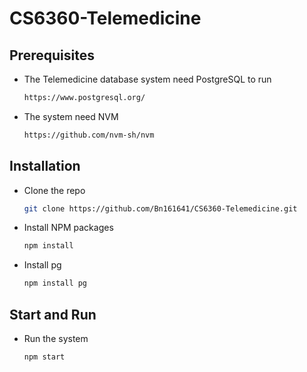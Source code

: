 # CS6360-Telemedicine
## Prerequisites
* The Telemedicine database system need PostgreSQL to run
  ```sh
  https://www.postgresql.org/
  ```
* The system need NVM 
  ```sh
  https://github.com/nvm-sh/nvm
  ```
## Installation
* Clone the repo
  ```sh
  git clone https://github.com/Bn161641/CS6360-Telemedicine.git
  ```
* Install NPM packages
  ```sh
  npm install
  ```
* Install pg
  ```sh
  npm install pg
  ```
## Start and Run
* Run the system
  ```sh
  npm start
  ```
